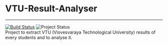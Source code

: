 # VTU-Result-Analyser
---------
[![Build Status](https://travis-ci.org/abhijith0505/VTU-Result-Analyser.svg?branch=master)](https://travis-ci.org/abhijith0505/VTU-Result-Analyser) 	![Project Status](https://img.shields.io/badge/Development-Undergoing-lightgrey.svg)    
Project to extract VTU (Visvesvaraya Technological University) results of every students and to analyse it.
